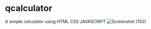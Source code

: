 # qcalculator
A simple calculator using HTML CSS JAVASCRIPT
![Screenshot (102)](https://github.com/alphatan0001/qcalculator/assets/151167721/315ef4a1-fa1e-465a-8153-e20175167c63)

